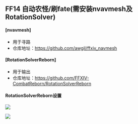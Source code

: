<h2>FF14 自动农怪/刷fate(需安装nvavmesh及RotationSolver)</h2>

<h4>[nvavmesh]</h4>

- 用于寻路
- 仓库地址：https://github.com/awgil/ffxiv_navmesh

<h4>[RotationSolverReborn]</h4>

- 用于输出
- 仓库地址：https://github.com/FFXIV-CombatReborn/RotationSolverReborn

<h4>RotationSolverReborn设置</h4>

![](https://raw.githubusercontent.com/c98cmka/LuckyStar/master/1.png)
  
![](https://raw.githubusercontent.com/c98cmka/LuckyStar/master/2.png)
